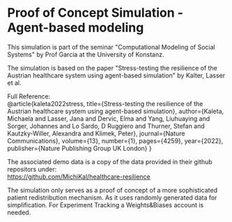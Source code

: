 # Proof of Concept Simulation - Agent-based modeling  

This simulation is part of the seminar "Computational Modeling of Social Systems" by Prof Garcia at the University of Konstanz.  

The simulation is based on the paper "Stress-testing the resilience of the Austrian
healthcare system using agent-based simulation" by Kalter, Lasser et al.   

Full Reference:   
@article{kaleta2022stress,
  title={Stress-testing the resilience of the Austrian healthcare system using agent-based simulation},
  author={Kaleta, Michaela and Lasser, Jana and Dervic, Elma and Yang, Liuhuaying and Sorger, Johannes and Lo Sardo, D Ruggiero and Thurner, Stefan and Kautzky-Willer, Alexandra and Klimek, Peter},
  journal={Nature Communications},
  volume={13},
  number={1},
  pages={4259},
  year={2022},
  publisher={Nature Publishing Group UK London}
} 

The associated demo data is a copy of the data provided in their github repositors under:  
https://github.com/MichiKal/healthcare-resilience  

The simulation only serves as a proof of concept of a more sophisticated patient redistribution mechanism. 
As it uses randomly generated data for simplification. 
For Experiment Tracking a Weights&Biases account is needed.  
